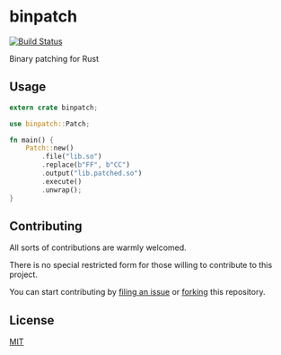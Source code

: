 # binpatch

[![Build Status](https://travis-ci.org/hiseni/binpatch.svg?branch=master)](https://travis-ci.org/hiseni/binpatch)

Binary patching for Rust


## Usage
```rust
extern crate binpatch;

use binpatch::Patch;

fn main() {
    Patch::new()
        .file("lib.so")
        .replace(b"FF", b"CC")
        .output("lib.patched.so")
        .execute()
        .unwrap();
}
```


## Contributing
All sorts of contributions are warmly welcomed.

There is no special restricted form for those willing to contribute to this project.

You can start contributing by [filing an issue](https://github.com/hiseni/binpatch/issues/new) or [forking](https://github.com/hiseni/binpatch#fork-destination-box) this repository.


## License
[MIT](LICENSE.md)
